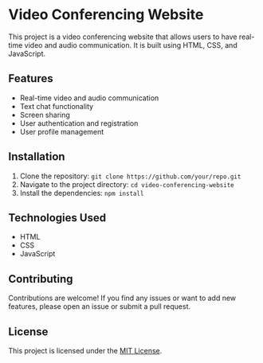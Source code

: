 # Video Conferencing Website

This project is a video conferencing website that allows users to have real-time video and audio communication. It is built using HTML, CSS, and JavaScript.

## Features

- Real-time video and audio communication
- Text chat functionality
- Screen sharing
- User authentication and registration
- User profile management

## Installation

1. Clone the repository: `git clone https://github.com/your/repo.git`
2. Navigate to the project directory: `cd video-conferencing-website`
3. Install the dependencies: `npm install`


## Technologies Used

- HTML
- CSS
- JavaScript

## Contributing

Contributions are welcome! If you find any issues or want to add new features, please open an issue or submit a pull request.

## License

This project is licensed under the [MIT License](https://opensource.org/licenses/MIT).
